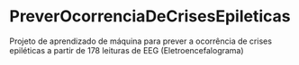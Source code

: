 # PreverOcorrenciaDeCrisesEpileticas
Projeto de aprendizado de máquina para prever a ocorrência de crises epiléticas a partir de 178 leituras de EEG (Eletroencefalograma)
